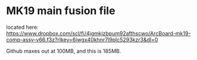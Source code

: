 # MK19 main fusion file
located here: https://www.dropbox.com/scl/fi/4jgmkjzbpum92afthscwo/ArcBoard-mk19-comp-assy-v66.f3z?rlkey=6iwgx40khnr7l9plc5293kzr3&dl=0

Github maxes out at 100MB, and this is 185MB.
